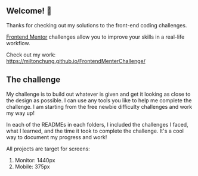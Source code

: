 ## Welcome! 👋

Thanks for checking out my solutions to the front-end coding challenges.

[Frontend Mentor](https://www.frontendmentor.io) challenges allow you to improve your skills in a real-life workflow.

Check out my work: https://miltonchung.github.io/FrontendMenterChallenge/

## The challenge

My challenge is to build out whatever is given and get it looking as close to the design as possible. I can use any tools you like to help me complete the challenge. I am starting from the free newbie difficulty challenges and work my way up!

In each of the READMEs in each folders, I included the challenges I faced, what I learned, and the time it took to complete the challenge. It's a cool way to document my progress and work!

All projects are target for screens:

1.  Monitor: 1440px
2.  Mobile: 375px
